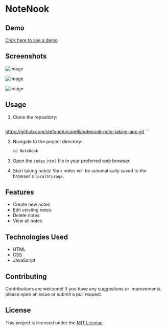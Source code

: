 # NoteNook 

## Demo

[Click here to see a demo](https://stefanoturcarelli.github.io/notenook-note-taking-app/)

## Screenshots

![image](https://github.com/stefanoturcarelli/notenook-note-taking-app/assets/67341828/fedde927-f030-4aa2-93f0-a9dc92248333)

![image](https://github.com/stefanoturcarelli/notenook-note-taking-app/assets/67341828/c37b21db-4740-483f-b055-8a4c7a910b2e)

![image](https://github.com/stefanoturcarelli/notenook-note-taking-app/assets/67341828/6a19ea1f-cd99-48be-ae2a-9dcc6a706ff0)

## Usage

1. Clone the repository:

	```bash
https://github.com/stefanoturcarelli/notenook-note-taking-app.git
	```

2. Navigate to the project directory:

	```bash
	cd NoteNook
	```

3. Open the `index.html` file in your preferred web browser.

4. Start taking notes! Your notes will be automatically saved to the browser's `localStorage`.

## Features

- Create new notes
- Edit existing notes
- Delete notes
- View all notes

## Technologies Used

- HTML
- CSS
- JavaScript

## Contributing

Contributions are welcome! If you have any suggestions or improvements, please open an issue or submit a pull request.

## License

This project is licensed under the [MIT License](https://opensource.org/licenses/MIT).
